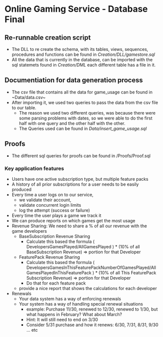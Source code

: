 # Online Gaming Service - Database Final

## Re-runnable creation script
- The DLL to re create the schema, with its tables, views, sequences, procedures and functions can be found in *Creation/DLL/gamestore.sql* 
- All the data that is currently in the database, can be imported with the sql statemets found in *Creation/DML* each different table has a file in it.

## Documentiation for data generation process

- The csv file that contains all the data for game_usage can be found in ~Data/data.csv~
- After importing it, we used two queries to pass the data from the csv file to our table. 
  - The reason we used two different queries, was because there were some parsing problems with dates, so we were able to do the first half with one query and the other half with the other.
  - The Queries used can be found in *Data/insert_game_usage.sql* 

## Proofs
- The different sql queries for proofs can be found in /Proofs/Proof.sql
### Key application features
- Users have one active subscription type, but multiple feature packs
- A history of all prior subscriptions for a user needs to be easily produced
- Every time a user logs on to our service, 
    - we validate their account, 
    - validate concurrent login limits
    - log the attempt (success or failure)
- Every time the user plays a game we track it
- We can produce reports on which games get the most usage
- Revenue Sharing:  We need to share a % of all our revenue with the game developers
    - BaseSubscription Revenue Sharing
        - Calculate this based the formula
        ( DevelopersGamesPlayed/AllGamesPlayed ) * (10% of all BaseSubscription Revenue) => portion for that Developer
    - FeaturePack Revenue Sharing
        - Calculate this based the formula
        ( DevelopersGamesInThisFeaturePackNumberOfGamesPlayed/AllGamesPlayedInThisFeaturePack ) * (10% of all This FeaturePack Subscription Revenue) => portion for that Developer
        - Do that for each feature pack
    - provide a nice report that shows the calculations for each developer
- Renewals
    - Your data system has a way of enforcing renewals
    - Your system has a way of handling special renewal situations
        - example:  Purchase 11/30, renewed to 12/30, renewed to 1/30, but what happens in February?  What about March?
        - Hint: It will still need to end on 3/30
        - Consider 5/31 purchase and how it renews: 6/30, 7/31, 8/31, 9/30 ... etc